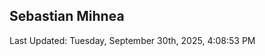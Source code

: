 <h2>Sebastian Mihnea</h2>

<!--RECENT_ACTIVITY:start-->
<!--RECENT_ACTIVITY:end-->
<!--RECENT_ACTIVITY:last_update-->
Last Updated: Tuesday, September 30th, 2025, 4:08:53 PM
<!--RECENT_ACTIVITY:last_update_end-->

<!---LOL-STATS-START-HERE--->
<!---LOL-STATS-END-HERE--->
